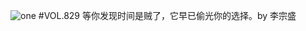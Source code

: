 ![one](http://image.wufazhuce.com/Fh-EkkFrjS-rlh9hutclolPr4pZF)
#VOL.829
等你发现时间是贼了，它早已偷光你的选择。by 李宗盛 